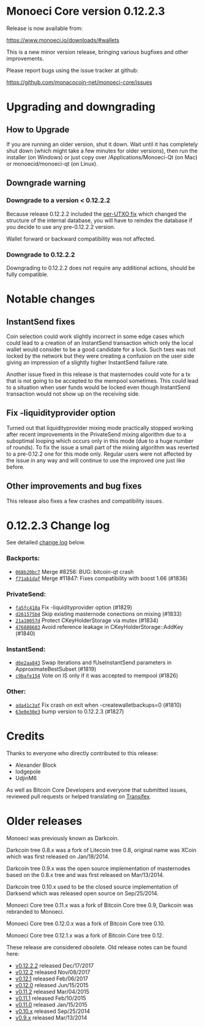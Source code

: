 Monoeci Core version 0.12.2.3
==========================

Release is now available from:

  <https://www.monoeci.io/downloads/#wallets>

This is a new minor version release, bringing various bugfixes and other
improvements.

Please report bugs using the issue tracker at github:

  <https://github.com/monacocoin-net/monoeci-core/issues>


Upgrading and downgrading
=========================

How to Upgrade
--------------

If you are running an older version, shut it down. Wait until it has completely
shut down (which might take a few minutes for older versions), then run the
installer (on Windows) or just copy over /Applications/Monoeci-Qt (on Mac) or
monoecid/monoeci-qt (on Linux).

Downgrade warning
-----------------

### Downgrade to a version < 0.12.2.2

Because release 0.12.2.2 included the [per-UTXO fix](release-notes/monoeci/release-notes-0.12.2.2.md#per-utxo-fix)
which changed the structure of the internal database, you will have to reindex
the database if you decide to use any pre-0.12.2.2 version.

Wallet forward or backward compatibility was not affected.

### Downgrade to 0.12.2.2

Downgrading to 0.12.2.2 does not require any additional actions, should be
fully compatible.

Notable changes
===============

InstantSend fixes
-----------------

Coin selection could work slightly incorrect in some edge cases which could
lead to a creation of an InstantSend transaction which only the local wallet
would consider to be a good candidate for a lock. Such txes was not locked by
the network but they were creating a confusion on the user side giving an
impression of a slightly higher InstantSend failure rate.

Another issue fixed in this release is that masternodes could vote for a tx
that is not going to be accepted to the mempool sometimes. This could lead to
a situation when user funds would be locked even though InstantSend transaction
would not show up on the receiving side.

Fix -liquidityprovider option
-----------------------------

Turned out that liquidityprovider mixing mode practically stopped working after
recent improvements in the PrivateSend mixing algorithm due to a suboptimal
looping which occurs only in this mode (due to a huge number of rounds). To fix
the issue a small part of the mixing algorithm was reverted to a pre-0.12.2 one
for this mode only. Regular users were not affected by the issue in any way and
will continue to use the improved one just like before.

Other improvements and bug fixes
--------------------------------

This release also fixes a few crashes and compatibility issues.


0.12.2.3 Change log
===================

See detailed [change log](https://github.com/monacocoin-net/monoeci-core/compare/v0.12.2.2...monoecipay:v0.12.2.3) below.

### Backports:
- [`068b20bc7`](https://github.com/monacocoin-net/monoeci-core/commit/068b20bc7) Merge #8256: BUG: bitcoin-qt crash
- [`f71ab1daf`](https://github.com/monacocoin-net/monoeci-core/commit/f71ab1daf) Merge #11847: Fixes compatibility with boost 1.66 (#1836)

### PrivateSend:
- [`fa5fc418a`](https://github.com/monacocoin-net/monoeci-core/commit/fa5fc418a) Fix -liquidityprovider option (#1829)
- [`d261575b4`](https://github.com/monacocoin-net/monoeci-core/commit/d261575b4) Skip existing masternode conections on mixing (#1833)
- [`21a10057d`](https://github.com/monacocoin-net/monoeci-core/commit/21a10057d) Protect CKeyHolderStorage via mutex (#1834)
- [`476888683`](https://github.com/monacocoin-net/monoeci-core/commit/476888683) Avoid reference leakage in CKeyHolderStorage::AddKey (#1840)

### InstantSend:
- [`d6e2aa843`](https://github.com/monacocoin-net/monoeci-core/commit/d6e2aa843) Swap iterations and fUseInstantSend parameters in ApproximateBestSubset (#1819)
- [`c9bafe154`](https://github.com/monacocoin-net/monoeci-core/commit/c9bafe154) Vote on IS only if it was accepted to mempool (#1826)

### Other:
- [`ada41c3af`](https://github.com/monacocoin-net/monoeci-core/commit/ada41c3af) Fix crash on exit when -createwalletbackups=0 (#1810)
- [`63e0e30e3`](https://github.com/monacocoin-net/monoeci-core/commit/63e0e30e3) bump version to 0.12.2.3 (#1827)

Credits
=======

Thanks to everyone who directly contributed to this release:

- Alexander Block
- lodgepole
- UdjinM6

As well as Bitcoin Core Developers and everyone that submitted issues,
reviewed pull requests or helped translating on
[Transifex](https://www.transifex.com/projects/p/monoeci/).


Older releases
==============

Monoeci was previously known as Darkcoin.

Darkcoin tree 0.8.x was a fork of Litecoin tree 0.8, original name was XCoin
which was first released on Jan/18/2014.

Darkcoin tree 0.9.x was the open source implementation of masternodes based on
the 0.8.x tree and was first released on Mar/13/2014.

Darkcoin tree 0.10.x used to be the closed source implementation of Darksend
which was released open source on Sep/25/2014.

Monoeci Core tree 0.11.x was a fork of Bitcoin Core tree 0.9,
Darkcoin was rebranded to Monoeci.

Monoeci Core tree 0.12.0.x was a fork of Bitcoin Core tree 0.10.

Monoeci Core tree 0.12.1.x was a fork of Bitcoin Core tree 0.12.

These release are considered obsolete. Old release notes can be found here:

- [v0.12.2.2](release-notes/monoeci/release-notes-0.12.2.2.md) released Dec/17/2017
- [v0.12.2](release-notes/monoeci/release-notes-0.12.2.md) released Nov/08/2017
- [v0.12.1](release-notes/monoeci/release-notes-0.12.1.md) released Feb/06/2017
- [v0.12.0](release-notes/monoeci/release-notes-0.12.0.md) released Jun/15/2015
- [v0.11.2](release-notes/monoeci/release-notes-0.11.2.md) released Mar/04/2015
- [v0.11.1](release-notes/monoeci/release-notes-0.11.1.md) released Feb/10/2015
- [v0.11.0](release-notes/monoeci/release-notes-0.11.0.md) released Jan/15/2015
- [v0.10.x](release-notes/monoeci/release-notes-0.10.0.md) released Sep/25/2014
- [v0.9.x](release-notes/monoeci/release-notes-0.9.0.md) released Mar/13/2014

